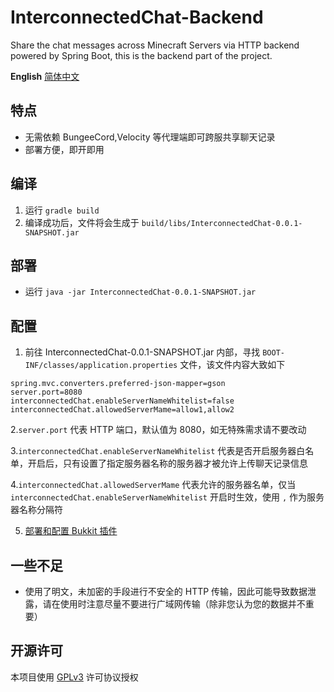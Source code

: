 # InterconnectedChat-Backend

Share the chat messages across Minecraft Servers via HTTP backend powered by Spring Boot, this is the backend part of
the project.

**English** [简体中文](README-CN.md)

## 特点

- 无需依赖 BungeeCord,Velocity 等代理端即可跨服共享聊天记录
- 部署方便，即开即用

## 编译

1. 运行 `gradle build`
2. 编译成功后，文件将会生成于 `build/libs/InterconnectedChat-0.0.1-SNAPSHOT.jar`

## 部署

- 运行 `java -jar InterconnectedChat-0.0.1-SNAPSHOT.jar`

## 配置

1. 前往 InterconnectedChat-0.0.1-SNAPSHOT.jar 内部，寻找 `BOOT-INF/classes/application.properties` 文件，该文件内容大致如下

```properties
spring.mvc.converters.preferred-json-mapper=gson
server.port=8080
interconnectedChat.enableServerNameWhitelist=false
interconnectedChat.allowedServerMame=allow1,allow2
```

2.`server.port` 代表 HTTP 端口，默认值为 8080，如无特殊需求请不要改动

3.`interconnectedChat.enableServerNameWhitelist` 代表是否开启服务器白名单，开启后，只有设置了指定服务器名称的服务器才被允许上传聊天记录信息

4.`interconnectedChat.allowedServerMame` 代表允许的服务器名单，仅当 `interconnectedChat.enableServerNameWhitelist` 开启时生效，使用 `,`
作为服务器名称分隔符

5. [部署和配置 Bukkit 插件](https://github.com/shaokeyibb/InterConnectedChatPlugin/README.md)

## 一些不足

- 使用了明文，未加密的手段进行不安全的 HTTP 传输，因此可能导致数据泄露，请在使用时注意尽量不要进行广域网传输（除非您认为您的数据并不重要）

## 开源许可

本项目使用 [GPLv3](LICENSE) 许可协议授权